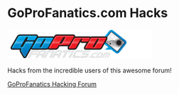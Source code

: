 GoProFanatics.com Hacks
======================
![GPF](gpf-logo.png)

Hacks from the incredible users of this awesome forum!

[GoProFanatics Hacking Forum](http://www.goprofanatics.com/gopro-hd-hero3/5179-gopro-autoexec-ash-hacking-fw-studies.html)

